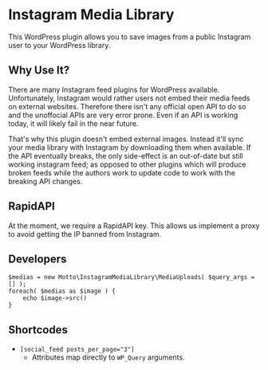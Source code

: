 # Instagram Media Library

This WordPress plugin allows you to save images from a public Instagram user to your WordPress library.

## Why Use It?

There are many Instagram feed plugins for WordPress available. Unfortunately, Instagram would rather users not embed their media feeds on external websites. Therefore there isn't any official open API to do so and the unoffocial APIs are very error prone. Even if an API is working today, it will likely fail in the near future. 

That's why this plugin doesn't embed external images. Instead it'll sync your media library with Instagram by downloading them when available. If the API eventually breaks, the only side-effect is an out-of-date but still working instagram feed; as opposed to other plugins which will produce broken feeds while the authors work to update code to work with the breaking API changes. 

## RapidAPI

At the moment, we require a RapidAPI key. This allows us implement a proxy to avoid getting the IP banned from Instagram.

## Developers

```
$medias = new Motto\InstagramMediaLibrary\MediaUploads( $query_args = [] );
foreach( $medias as $image ) {
    echo $image->src()
}
```

## Shortcodes
- `[social_feed posts_per_page="3"]`
    - Attributes map directly to `WP_Query` arguments.